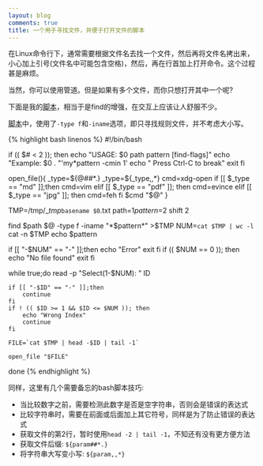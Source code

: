 ```yaml
---
layout: blog
comments: true
title: 一个用于寻找文件，并便于打开文件的脚本
---
```


在Linux命令行下，通常需要根据文件名去找一个文件，然后再将文件名拷出来，小心加上引号(文件名中可能包含空格)，然后，再在行首加上打开命令。这个过程甚是麻烦。

当然，你可以使用管道。但是如果有多个文件，而你只想打开其中一个呢?

下面是我的[脚本](../img/find_find.sh)，相当于是find的增强，在交互上应该让人舒服不少。

[脚本](../img/find_find.sh)中，使用了`-type f`和`-iname`选项，即只寻找规则文件，并不考虑大小写。

{% highlight bash linenos %}
#!/bin/bash

if (( $# < 2 )); then
	echo "USAGE: $0 path pattern [find-flags]"
	echo "Example: $0 . "'my*pattern -cmin 1'
	echo "       Press Ctrl-C to break"
	exit
fi

open_file(){
	_type=${@##*.}
	_type=${_type,,*}
	cmd=xdg-open
	if [[ $_type == "md" ]];then cmd=vim
	elif [[ $_type == "pdf" ]]; then cmd=evince
	elif [[ $_type == "jpg" ]]; then cmd=feh
	fi
	$cmd "$@"
}


TMP=/tmp/__tmp_`basename $0`.txt
path=$1
pattern=$2
shift 2

find $path  $@ -type f -iname "*$pattern*" >$TMP
NUM=`cat $TMP | wc -l`
cat -n $TMP
echo $pattern

if [[ "-$NUM" == "-" ]];then
	echo "Error"
	exit
fi
if (( $NUM == 0 )); then 
	echo "No file found"
	exit
fi

while true;do
	read -p "Select(1-$NUM): " ID

	if [[ "-$ID" == "-" ]];then
		continue
	fi
	if ! (( $ID >= 1 && $ID <= $NUM )); then
		echo "Wrong Index"
		continue
	fi

	FILE=`cat $TMP | head -$ID | tail -1`

	open_file "$FILE"
done
{% endhighlight %}

同样，这里有几个需要备忘的bash脚本技巧:

  - 当比较数字之前，需要检测此数字是否是空字符串，否则会是错误的表达式
  - 比较字符串时，需要在前面或后面加上其它符号，同样是为了防止错误的表达式
  - 获取文件的第2行，暂时使用`head -2 | tail -1`，不知还有没有更方便方法
  - 获取文件后缀: `${param##*.}`
  - 将字符串大写变小写: `${param,,*}`

